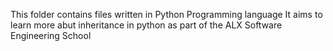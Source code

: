 This folder contains files written in Python Programming language
It aims to learn more abut inheritance in python as part of the ALX Software Engineering School
